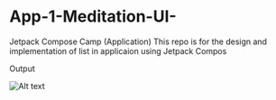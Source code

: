 # App-1-Meditation-UI-
Jetpack Compose Camp (Application)
 This repo is for the design and implementation of list in applicaion using Jetpack Compos
 
 Output
 
 <img src="E:\image\demo1.jpg" alt="Alt text" title="Optional title">
